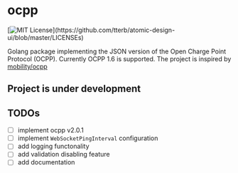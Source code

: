 
# ocpp

[![MIT License](https://img.shields.io/apm/l/atomic-design-ui.svg?)](https://github.com/tterb/atomic-design-ui/blob/master/LICENSEs)

Golang package implementing the JSON version of the Open Charge Point Protocol (OCPP). Currently OCPP 1.6 is supported.
The project is inspired by [mobility/ocpp](https://github.com/mobilityhouse/ocpp)

## Project is under development
## TODOs

- [ ] implement ocpp v2.0.1
- [ ] implement `WebSocketPingInterval` configuration
- [ ] add logging functonality
- [ ] add validation disabling feature
- [ ] add documentation
